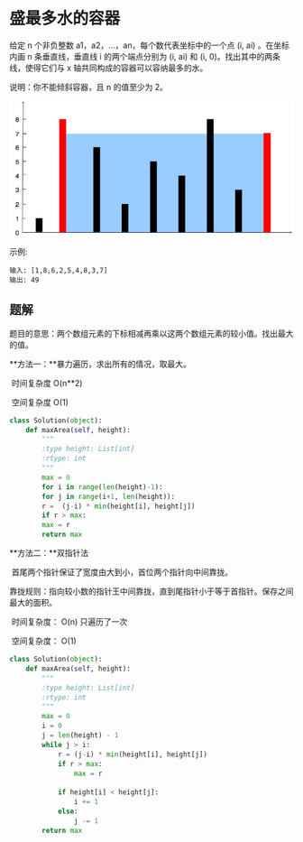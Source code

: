 # 盛最多水的容器

给定 n 个非负整数 a1，a2，...，an，每个数代表坐标中的一个点 (i, ai) 。在坐标内画 n 条垂直线，垂直线 i 的两个端点分别为 (i, ai) 和 (i, 0)。找出其中的两条线，使得它们与 x 轴共同构成的容器可以容纳最多的水。

说明：你不能倾斜容器，且 n 的值至少为 2。

![](../images/question_11.jpg)



示例:

```
输入: [1,8,6,2,5,4,8,3,7]
输出: 49
```

## 题解

题目的意思：两个数组元素的下标相减再乘以这两个数组元素的较小值。找出最大的值。

**方法一：**暴力遍历，求出所有的情况，取最大。

​		时间复杂度 O(n**2)

​		空间复杂度 O(1)

```python
class Solution(object):
    def maxArea(self, height):
        """
        :type height: List[int]
        :rtype: int
        """
		max = 0
        for i in range(len(height)-1):
        for j in range(i+1, len(height)):
        r =  (j-i) * min(height[i], height[j])
        if r > max:
        max = r
        return max
```

**方法二：**双指针法

​		首尾两个指针保证了宽度由大到小，首位两个指针向中间靠拢。

​		靠拢规则：指向较小数的指针王中间靠拢，直到尾指针小于等于首指针。保存之间最大的面积。

​		时间复杂度： O(n)   只遍历了一次

​		空间复杂度： O(1)

```python
class Solution(object):
    def maxArea(self, height):
        """
        :type height: List[int]
        :rtype: int
        """
		max = 0
        i = 0
        j = len(height) - 1
        while j > i:
            r = (j-i) * min(height[i], height[j])
            if r > max:
                max = r
                
            if height[i] < height[j]:
                i += 1
            else:
                j -= 1
        return max
```

